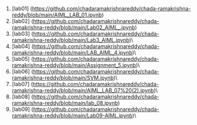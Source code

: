 1. [lab01] (https://github.com/chadaramakrishnareddy/chada-ramakrishna-reddy/blob/main/AIML_LAB_01.ipynb)
2. [lab02] (https://github.com/chadaramakrishnareddy/chada-ramakrishna-reddy/blob/main/Lab02_AIML_.ipynb)
3. [lab03] (https://github.com/chadaramakrishnareddy/chada-ramakrishna-reddy/blob/main/Lab3_AIML.ipynb)\
4. [lab04] (https://github.com/chadaramakrishnareddy/chada-ramakrishna-reddy/blob/main/LAB_AIML_4.ipynb)\
5. [lab05] (https://github.com/chadaramakrishnareddy/chada-ramakrishna-reddy/blob/main/Assignment_5.ipynb)\
6. [lab06] (https://github.com/chadaramakrishnareddy/chada-ramakrishna-reddy/blob/main/SVM.ipynb)\
7. [lab07] (https://github.com/chadaramakrishnareddy/chada-ramakrishna-reddy/blob/main/AIML_LAB_07%20(2).ipynb)\
8. [lab08] (https://github.com/chadaramakrishnareddy/chada-ramakrishna-reddy/blob/main/lab_08.ipynb)
9. [lab09] (https://github.com/chadaramakrishnareddy/chada-ramakrishna-reddy/blob/main/Lab09-AIML.ipynb)\
